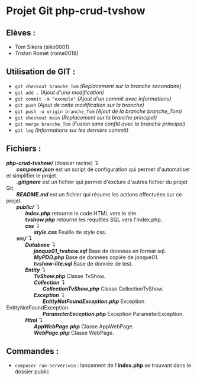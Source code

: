 # Projet Git php-crud-tvshow

## Elèves :
- Tom Sikora (siko0001)
- Tristan Romet (rome0019)

## Utilisation de GIT :
- `git checkout branche_Tom` *(Replacement sur la branche secondaire)*
- `git add .` *(Ajout d'une modification)*
- `git commit -m "exemple"` *(Ajout d'un commit avec informations)*
- `git push` *(Ajout de cette modification sur la branche)*
- `git push -u origin branche_Tom` *(Ajout de la branche branche_Tom)*
- `git checkout main` *(Replacement sur la branche principal)*
- `git merge branche_Tom` *(Fusion sans conflit avec la branche principal)*
- `git log` *(Informations sur les derniers commit)*

## Fichiers :
___php-crud-tvshow/___ (dossier racine) ↴
<br>&nbsp;&nbsp;&nbsp;&nbsp;&nbsp;&nbsp; ___composer.json___ est un script de configuration qui permet d'automatiser et simplifier le projet.
<br>&nbsp;&nbsp;&nbsp;&nbsp;&nbsp;&nbsp; ___.gitignore___ est un fichier qui permet d'exclure d'autres fichier du projet Git.
<br>&nbsp;&nbsp;&nbsp;&nbsp;&nbsp;&nbsp; ___README.md___ est un fichier qui résume les actions effectuées sur ce projet.
<br>&nbsp;&nbsp;&nbsp;&nbsp;&nbsp;&nbsp; ___public/___ ↴
<br>&nbsp;&nbsp;&nbsp;&nbsp;&nbsp;&nbsp;&nbsp;&nbsp;&nbsp;&nbsp;&nbsp;&nbsp; ___index.php___ retourne le code HTML vers le site.
<br>&nbsp;&nbsp;&nbsp;&nbsp;&nbsp;&nbsp;&nbsp;&nbsp;&nbsp;&nbsp;&nbsp;&nbsp; ___tvshow.php___ retourne les requêtes SQL vers l'index.php.
<br>&nbsp;&nbsp;&nbsp;&nbsp;&nbsp;&nbsp;&nbsp;&nbsp;&nbsp;&nbsp;&nbsp;&nbsp; ___css___ ↴
<br>&nbsp;&nbsp;&nbsp;&nbsp;&nbsp;&nbsp;&nbsp;&nbsp;&nbsp;&nbsp;&nbsp;&nbsp;&nbsp;&nbsp;&nbsp;&nbsp;&nbsp;&nbsp; ___style.css___ Feuille de style css.
<br>&nbsp;&nbsp;&nbsp;&nbsp;&nbsp;&nbsp; ___src/___ ↴
<br>&nbsp;&nbsp;&nbsp;&nbsp;&nbsp;&nbsp;&nbsp;&nbsp;&nbsp;&nbsp;&nbsp;&nbsp; ___Database___ ↴
<br>&nbsp;&nbsp;&nbsp;&nbsp;&nbsp;&nbsp;&nbsp;&nbsp;&nbsp;&nbsp;&nbsp;&nbsp;&nbsp;&nbsp;&nbsp;&nbsp;&nbsp;&nbsp; ___jonque01_tvshow.sql___ Base de données en format sql.
<br>&nbsp;&nbsp;&nbsp;&nbsp;&nbsp;&nbsp;&nbsp;&nbsp;&nbsp;&nbsp;&nbsp;&nbsp;&nbsp;&nbsp;&nbsp;&nbsp;&nbsp;&nbsp; ___MyPDO.php___ Base de données copiée de jonque01.
<br>&nbsp;&nbsp;&nbsp;&nbsp;&nbsp;&nbsp;&nbsp;&nbsp;&nbsp;&nbsp;&nbsp;&nbsp;&nbsp;&nbsp;&nbsp;&nbsp;&nbsp;&nbsp; ___tvshow-lite.sql___ Base de donnée de test.
<br>&nbsp;&nbsp;&nbsp;&nbsp;&nbsp;&nbsp;&nbsp;&nbsp;&nbsp;&nbsp;&nbsp;&nbsp; ___Entity___ ↴
<br>&nbsp;&nbsp;&nbsp;&nbsp;&nbsp;&nbsp;&nbsp;&nbsp;&nbsp;&nbsp;&nbsp;&nbsp;&nbsp;&nbsp;&nbsp;&nbsp;&nbsp;&nbsp; ___TvShow.php___ Classe TvShow.
<br>&nbsp;&nbsp;&nbsp;&nbsp;&nbsp;&nbsp;&nbsp;&nbsp;&nbsp;&nbsp;&nbsp;&nbsp;&nbsp;&nbsp;&nbsp;&nbsp;&nbsp;&nbsp; ___Collection___ ↴
<br>&nbsp;&nbsp;&nbsp;&nbsp;&nbsp;&nbsp;&nbsp;&nbsp;&nbsp;&nbsp;&nbsp;&nbsp;&nbsp;&nbsp;&nbsp;&nbsp;&nbsp;&nbsp;&nbsp;&nbsp;&nbsp;&nbsp;&nbsp;&nbsp; ___CollectionTvShow.php___ Classe CollectionTvShow.
<br>&nbsp;&nbsp;&nbsp;&nbsp;&nbsp;&nbsp;&nbsp;&nbsp;&nbsp;&nbsp;&nbsp;&nbsp;&nbsp;&nbsp;&nbsp;&nbsp;&nbsp;&nbsp; ___Exception___ ↴
<br>&nbsp;&nbsp;&nbsp;&nbsp;&nbsp;&nbsp;&nbsp;&nbsp;&nbsp;&nbsp;&nbsp;&nbsp;&nbsp;&nbsp;&nbsp;&nbsp;&nbsp;&nbsp;&nbsp;&nbsp;&nbsp;&nbsp;&nbsp;&nbsp; ___EntityNotFoundException.php___ Exception EntityNotFoundException.
<br>&nbsp;&nbsp;&nbsp;&nbsp;&nbsp;&nbsp;&nbsp;&nbsp;&nbsp;&nbsp;&nbsp;&nbsp;&nbsp;&nbsp;&nbsp;&nbsp;&nbsp;&nbsp;&nbsp;&nbsp;&nbsp;&nbsp;&nbsp;&nbsp; ___ParameterException.php___ Exception ParameterException.
<br>&nbsp;&nbsp;&nbsp;&nbsp;&nbsp;&nbsp;&nbsp;&nbsp;&nbsp;&nbsp;&nbsp;&nbsp; ___Html___ ↴
<br>&nbsp;&nbsp;&nbsp;&nbsp;&nbsp;&nbsp;&nbsp;&nbsp;&nbsp;&nbsp;&nbsp;&nbsp;&nbsp;&nbsp;&nbsp;&nbsp;&nbsp;&nbsp; ___AppWebPage.php___ Classe AppWebPage.
<br>&nbsp;&nbsp;&nbsp;&nbsp;&nbsp;&nbsp;&nbsp;&nbsp;&nbsp;&nbsp;&nbsp;&nbsp;&nbsp;&nbsp;&nbsp;&nbsp;&nbsp;&nbsp; ___WebPage.php___ Classe WebPage.

## Commandes :
- `composer run-server:win` : lancement de l'**index.php** se trouvant dans le dossier public.